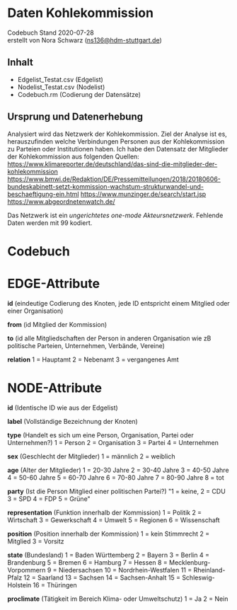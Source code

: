 # Daten Kohlekommission #
Codebuch Stand 2020-07-28   
erstellt von Nora Schwarz (ns136@hdm-stuttgart.de)

## Inhalt
- Edgelist_Testat.csv (Edgelist)
- Nodelist_Testat.csv (Nodelist)
- Codebuch.rm (Codierung der Datensätze)

## Ursprung und Datenerhebung

Analysiert wird das Netzwerk der Kohlekommission. Ziel der Analyse ist es, herauszufinden welche Verbindungen Personen aus der Kohlekommission zu Parteien oder Institutionen  haben. 
Ich habe den Datensatz der Mitglieder der Kohlekommission aus folgenden Quellen:
https://www.klimareporter.de/deutschland/das-sind-die-mitglieder-der-kohlekommission
https://www.bmwi.de/Redaktion/DE/Pressemitteilungen/2018/20180606-bundeskabinett-setzt-kommission-wachstum-strukturwandel-und-beschaeftigung-ein.html
https://www.munzinger.de/search/start.jsp
https://www.abgeordnetenwatch.de/

Das Netzwerk ist ein *ungerichtetes one-mode Akteursnetzwerk*. Fehlende Daten werden mit 99 kodiert.

# Codebuch

# EDGE-Attribute

**id** 
(eindeutige Codierung des Knoten, jede ID entspricht einem Mitglied oder einer Organisation)

**from**
(id Mitglied der Kommission)

**to**
(id alle Mitgliedschaften der Person in anderen Organisation wie zB politische Parteien, Unternehmen, Verbände, Vereine)

**relation**
1 = Hauptamt 2 = Nebenamt 3 = vergangenes Amt

# NODE-Attribute  

**id**
(Identische ID wie aus der Edgelist)

**label**
(Vollständige Bezeichnung der Knoten)

**type**
(Handelt es sich um eine Person, Organisation, Partei oder Unternehmen?)
1 = Person 2 = Organisation 3 = Partei 4 = Unternehmen

**sex**
(Geschlecht der Mitglieder) 
1 = männlich 2 = weiblich

**age**
(Alter der Mitglieder) 1 = 20-30 Jahre 2 = 30-40 Jahre 3 = 40-50 Jahre 4 = 50-60 Jahre 5 = 60-70 Jahre 6 = 70-80 Jahre 7 = 80-90 Jahre 8 = tot

**party**
(Ist die Person Mitglied einer politischen Partei?) "1 = keine, 2 = CDU 3 = SPD 4 = FDP 5 = Grüne"

**representation** (Funktion innerhalb der Kommission)
1 = Politik 2 = Wirtschaft 3 = Gewerkschaft 4 = Umwelt 5 = Regionen 6 = Wissenschaft 

**position** (Position innerhalb der Kommission) 
1 = kein Stimmrecht 2 = Mitglied 3 = Vorsitz

**state** (Bundesland) 
1 = Baden Württemberg 2 = Bayern 3 = Berlin 4 = Brandenburg 5 = Bremen 6 = Hamburg 7 = Hessen 8 = Mecklenburg-Vorpommern 9 = Niedersachsen 10 = Nordrhein-Westfalen 11 = Rheinland-Pfalz 12 = Saarland 13 = Sachsen 14 = Sachsen-Anhalt 15 = Schleswig-Holstein 16 = Thüringen

**proclimate** (Tätigkeit im Bereich Klima- oder Umweltschutz)
1 = Ja 2 = Nein
